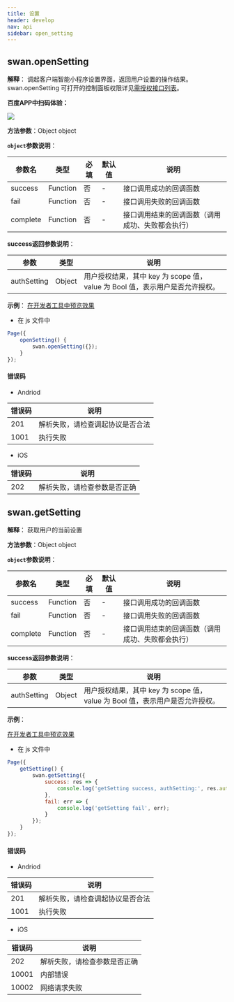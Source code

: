 ```yaml
---
title: 设置
header: develop
nav: api
sidebar: open_setting
---
```

## swan.openSetting

**解释**： 调起客户端智能小程序设置界面，返回用户设置的操作结果。swan.openSetting 可打开的控制面板权限详见[需授权接口列表](https://smartprogram.baidu.com/docs/develop/api/open_authorize/#%E9%9C%80%E6%8E%88%E6%9D%83%E6%8E%A5%E5%8F%A3%E5%88%97%E8%A1%A8/)。

**百度APP中扫码体验：**

<img src="https://b.bdstatic.com/miniapp/assets/images/doc_demo/openSetting.png"  class="demo-qrcode-image" />


**方法参数**：Object object

**`object`参数说明**：

|参数名 |类型  |必填 | 默认值 |说明|
|---- | ---- | ---- | ----|----|
|success |Function  |  否 |  -| 接口调用成功的回调函数|
|fail  |  Function |   否 |  -| 接口调用失败的回调函数|
|complete |   Function |   否  | -| 接口调用结束的回调函数（调用成功、失败都会执行）|


**success返回参数说明**：

|参数  |类型|说明 |
|---- | ---- |---- |
|authSetting|Object|用户授权结果，其中 key 为 scope 值，value 为 Bool 值，表示用户是否允许授权。|


**示例**：
<a href="swanide://fragment/45d618399ea5935c6cd42c9ee3f091a01569552850130" title="在开发者工具中预览效果" target="_self">在开发者工具中预览效果</a>

* 在 js 文件中

```js
Page({
    openSetting() {
        swan.openSetting({});
    }
});
```

#### 错误码
* Andriod

|错误码|说明|
|--|--|
|201|解析失败，请检查调起协议是否合法|
|1001|执行失败|

* iOS

|错误码|说明|
|--|--|
|202|解析失败，请检查参数是否正确      |


## swan.getSetting

**解释**： 获取用户的当前设置

**方法参数**：Object object

**`object`参数说明**：

|参数名 |类型  |必填 | 默认值 |说明|
|---- | ---- | ---- | ----|----|
|success |Function  |  否 | -|  接口调用成功的回调函数|
|fail  |  Function |   否 | -|  接口调用失败的回调函数|
|complete |   Function |   否  | -| 接口调用结束的回调函数（调用成功、失败都会执行）|


**success返回参数说明**：

|参数  |类型|说明 |
|---- | ---- |---- |
|authSetting|Object|用户授权结果，其中 key 为 scope 值，value 为 Bool 值，表示用户是否允许授权。|


**示例**：

<a href="swanide://fragment/45d618399ea5935c6cd42c9ee3f091a01569552850130" title="在开发者工具中预览效果" target="_self">在开发者工具中预览效果</a>

* 在 js 文件中

```js
Page({
    getSetting() {
        swan.getSetting({
            success: res => {
                console.log('getSetting success, authSetting:', res.authSetting);
            },
            fail: err => {
                console.log('getSetting fail', err);
            }
        });
    }
});
```
#### 错误码
* Andriod

|错误码|说明|
|--|--|
|201|解析失败，请检查调起协议是否合法|
|1001|执行失败|

* iOS

|错误码|说明|
|--|--|
|202|解析失败，请检查参数是否正确      |
|10001|内部错误                                           |
|10002|网络请求失败|